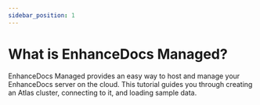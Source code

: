 ```yaml
---
sidebar_position: 1
---
```


# What is EnhanceDocs Managed?

EnhanceDocs Managed provides an easy way to host and manage your EnhanceDocs server on the cloud. This tutorial guides you through creating an Atlas cluster, connecting to it, and loading sample data.
